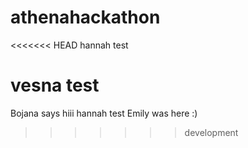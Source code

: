 # athenahackathon

<<<<<<< HEAD
hannah test 

vesna test
=======
Bojana says hiii
hannah test 
Emily was here :)
>>>>>>> development
